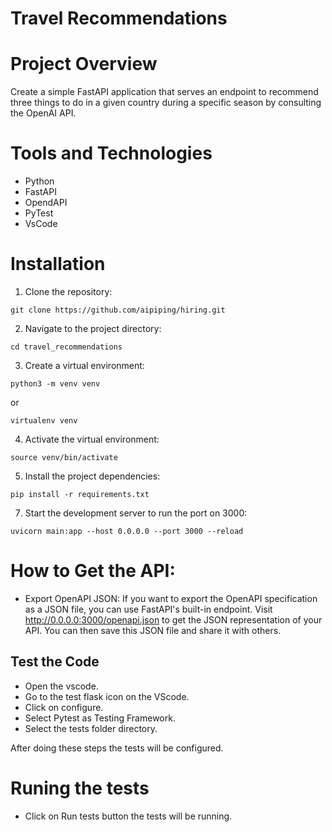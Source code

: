# Travel Recommendations

# Project Overview

Create a simple FastAPI application that serves an endpoint to recommend three things to do in a given country during a specific season by consulting the OpenAI API.

# Tools and Technologies

- Python
- FastAPI
- OpendAPI
- PyTest
- VsCode

# Installation

1. Clone the repository:
```
git clone https://github.com/aipiping/hiring.git

```
2. Navigate to the project directory:
```
cd travel_recommendations
```

3. Create a virtual environment:
```
python3 -m venv venv
```
or

```
virtualenv venv
```

4. Activate the virtual environment:
```
source venv/bin/activate
```

5. Install the project dependencies:
```
pip install -r requirements.txt
```


7. Start the development server to run the port on 3000:
```
uvicorn main:app --host 0.0.0.0 --port 3000 --reload
```
# How to Get the API:

- Export OpenAPI JSON: If you want to export the OpenAPI specification as a JSON file, you can use FastAPI's built-in endpoint. Visit http://0.0.0.0:3000/openapi.json to get the JSON representation of your API. You can then save this JSON file and share it with others.

## Test the Code

- Open the vscode.
- Go to the test flask icon on the VScode.
- Click on configure.
- Select Pytest as Testing Framework.
- Select the tests folder directory.

After doing these steps the tests will be configured.

# Runing the tests

- Click on Run tests button the tests will be running.
